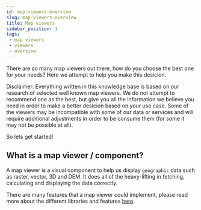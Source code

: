 ```yaml
---
id: map-viewers-overview
slug: map-viewers-overview
title: Map viewers
sidebar_position: 1
tags:
 - map-viewers
 - viewers
 - overview
---
```


There are so many map viewers out there, how do you choose the best one for your needs?
Here we attempt to help you make this desicion.

Disclaimer:
Everything written in this knowledge base is based on our research of selected well known map viewers. We do not attempt to recommend one as the best, but give you all the information we believe you need in order to make a better desicion based on your use case.
Some of the viewers may be incompatible with some of our data or services and will require additional adjustments in order to be consume them (for some it may not be possible at all).

So lets get started!

## What is a map viewer / component?

A map viewer is a visual component to help us display `geographic` data such as raster, vector, 3D and DEM. It does all of the heavy-lifting in fetching, calculating and displaying the data correctly.

There are many features that a map viewer could implement, please read more about the different libraries and features [here](/docs/KnowledgeBase/MapViewers/map-components.md).
